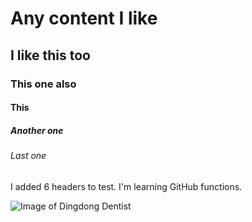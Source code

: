 # Any content I like

## I like this too

### This one also

#### This

##### Another one

###### Last one

I added 6 headers to test. I'm learning GitHub functions.


![Image of Dingdong Dentist](https://encrypted-tbn0.gstatic.com/images?q=tbn:ANd9GcT8sCxH1rPOXa56S-b3DGZh-J9i6ctcWJF6cQ&s)

